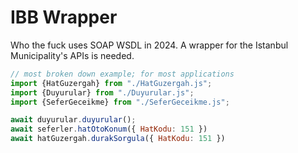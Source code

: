 # IBB Wrapper
Who the fuck uses SOAP WSDL in 2024. A wrapper for the Istanbul Municipality's APIs is needed.

```javascript
// most broken down example; for most applications
import {HatGuzergah} from "./HatGuzergah.js";
import {Duyurular} from "./Duyurular.js";
import {SeferGeceikme} from "./SeferGeceikme.js";

await duyurular.duyurular();
await seferler.hatOtoKonum({ HatKodu: 151 })
await hatGuzergah.durakSorgula({ HatKodu: 151 })
```